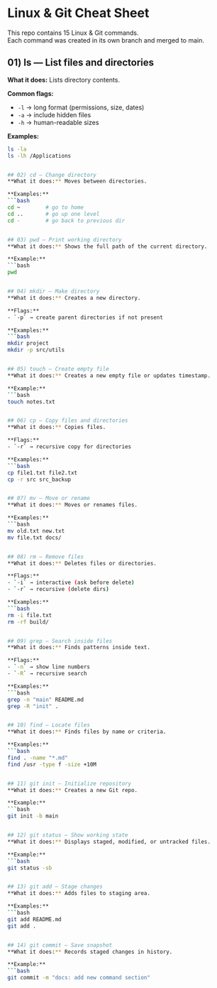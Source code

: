 # Linux & Git Cheat Sheet

This repo contains 15 Linux & Git commands.  
Each command was created in its own branch and merged to main.

## 01) ls — List files and directories
**What it does:** Lists directory contents.

**Common flags:**
- `-l` → long format (permissions, size, dates)
- `-a` → include hidden files
- `-h` → human-readable sizes

**Examples:**
```bash
ls -la
ls -lh /Applications


## 02) cd — Change directory
**What it does:** Moves between directories.

**Examples:**
```bash
cd ~        # go to home
cd ..       # go up one level
cd -        # go back to previous dir


## 03) pwd — Print working directory
**What it does:** Shows the full path of the current directory.

**Example:**
```bash
pwd


## 04) mkdir — Make directory
**What it does:** Creates a new directory.

**Flags:**
- `-p` → create parent directories if not present

**Examples:**
```bash
mkdir project
mkdir -p src/utils


## 05) touch — Create empty file
**What it does:** Creates a new empty file or updates timestamp.

**Example:**
```bash
touch notes.txt


## 06) cp — Copy files and directories
**What it does:** Copies files.

**Flags:**
- `-r` → recursive copy for directories

**Examples:**
```bash
cp file1.txt file2.txt
cp -r src src_backup


## 07) mv — Move or rename
**What it does:** Moves or renames files.

**Examples:**
```bash
mv old.txt new.txt
mv file.txt docs/


## 08) rm — Remove files
**What it does:** Deletes files or directories.

**Flags:**
- `-i` → interactive (ask before delete)
- `-r` → recursive (delete dirs)

**Examples:**
```bash
rm -i file.txt
rm -rf build/


## 09) grep — Search inside files
**What it does:** Finds patterns inside text.

**Flags:**
- `-n` → show line numbers
- `-R` → recursive search

**Examples:**
```bash
grep -n "main" README.md
grep -R "init" .


## 10) find — Locate files
**What it does:** Finds files by name or criteria.

**Examples:**
```bash
find . -name "*.md"
find /usr -type f -size +10M


## 11) git init — Initialize repository
**What it does:** Creates a new Git repo.

**Example:**
```bash
git init -b main


## 12) git status — Show working state
**What it does:** Displays staged, modified, or untracked files.

**Example:**
```bash
git status -sb


## 13) git add — Stage changes
**What it does:** Adds files to staging area.

**Examples:**
```bash
git add README.md
git add .


## 14) git commit — Save snapshot
**What it does:** Records staged changes in history.

**Example:**
```bash
git commit -m "docs: add new command section"
